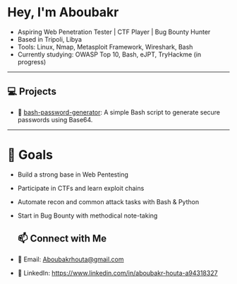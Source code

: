 #  Hey, I'm Aboubakr

 - Aspiring Web Penetration Tester | CTF Player | Bug Bounty Hunter  
 - Based in Tripoli, Libya   
 - Tools: Linux, Nmap, Metasploit Framework, Wireshark, Bash  
 - Currently studying: OWASP Top 10, Bash, eJPT, TryHackme (in progress)

---

## 💻 Projects

- 🔐 [bash-password-generator](https://github.com/Bakr-Ht/bash-password-generator): A simple Bash script to generate secure passwords using Base64.

---

# 📌 Goals

- Build a strong base in Web Pentesting 
- Participate in CTFs and learn exploit chains
- Automate recon and common attack tasks with Bash & Python
- Start in Bug Bounty with methodical note-taking

  ## 📫 Connect with Me

- 📧 Email: Aboubakrhouta@gmail.com
- 🔗 LinkedIn: https://www.linkedin.com/in/aboubakr-houta-a94318327


